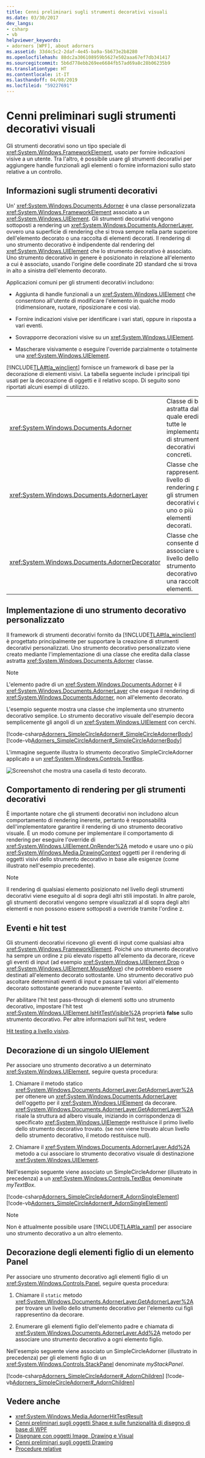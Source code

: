```yaml
---
title: Cenni preliminari sugli strumenti decorativi visuali
ms.date: 03/30/2017
dev_langs:
- csharp
- vb
helpviewer_keywords:
- adorners [WPF], about adorners
ms.assetid: 33d4c5c2-2daf-4e45-ba9a-5b673e2b8280
ms.openlocfilehash: 88dc2a306108959b5627e502aaa67ef7db341417
ms.sourcegitcommit: 5b6d778ebb269ee6684fb57ad69a8c28b06235b9
ms.translationtype: HT
ms.contentlocale: it-IT
ms.lasthandoff: 04/08/2019
ms.locfileid: "59227691"
---
```

# <a name="adorners-overview"></a>Cenni preliminari sugli strumenti decorativi visuali
Gli strumenti decorativi sono un tipo speciale di <xref:System.Windows.FrameworkElement>, usato per fornire indicazioni visive a un utente. Tra l'altro, è possibile usare gli strumenti decorativi per aggiungere handle funzionali agli elementi o fornire informazioni sullo stato relative a un controllo.  

<a name="about_Adorners"></a>   
## <a name="about-adorners"></a>Informazioni sugli strumenti decorativi  
 Un' <xref:System.Windows.Documents.Adorner> è una classe personalizzata <xref:System.Windows.FrameworkElement> associato a un <xref:System.Windows.UIElement>. Gli strumenti decorativi vengono sottoposti a rendering un <xref:System.Windows.Documents.AdornerLayer>, ovvero una superficie di rendering che si trova sempre nella parte superiore dell'elemento decorato o una raccolta di elementi decorati. Il rendering di uno strumento decorativo è indipendente dal rendering del <xref:System.Windows.UIElement> che lo strumento decorativo è associato. Uno strumento decorativo in genere è posizionato in relazione all'elemento a cui è associato, usando l'origine delle coordinate 2D standard che si trova in alto a sinistra dell'elemento decorato.  
  
 Applicazioni comuni per gli strumenti decorativi includono:  
  
-   Aggiunta di handle funzionali a un <xref:System.Windows.UIElement> che consentono all'utente di modificare l'elemento in qualche modo (ridimensionare, ruotare, riposizionare e così via).  
  
-   Fornire indicazioni visive per identificare i vari stati, oppure in risposta a vari eventi.  
  
-   Sovrapporre decorazioni visive su un <xref:System.Windows.UIElement>.  
  
-   Mascherare visivamente o eseguire l'override parzialmente o totalmente una <xref:System.Windows.UIElement>.  
  
 [!INCLUDE[TLA#tla_winclient](../../../../includes/tlasharptla-winclient-md.md)] fornisce un framework di base per la decorazione di elementi visivi. La tabella seguente include i principali tipi usati per la decorazione di oggetti e il relativo scopo. Di seguito sono riportati alcuni esempi di utilizzo.  
  
|||  
|-|-|  
|<xref:System.Windows.Documents.Adorner>|Classe di base astratta dalla quale ereditano tutte le implementazioni di strumenti decorativi concreti.|  
|<xref:System.Windows.Documents.AdornerLayer>|Classe che rappresenta un livello di rendering per gli strumenti decorativi di uno o più elementi decorati.|  
|<xref:System.Windows.Documents.AdornerDecorator>|Classe che consente di associare un livello dello strumento decorativo a una raccolta di elementi.|  
  
<a name="implement_custom_Adorner"></a>   
## <a name="implementing-a-custom-adorner"></a>Implementazione di uno strumento decorativo personalizzato  
 Il framework di strumenti decorativi fornito da [!INCLUDE[TLA#tla_winclient](../../../../includes/tlasharptla-winclient-md.md)] è progettato principalmente per supportare la creazione di strumenti decorativi personalizzati. Uno strumento decorativo personalizzato viene creato mediante l'implementazione di una classe che eredita dalla classe astratta <xref:System.Windows.Documents.Adorner> classe.  
  
> [!NOTE]
>  L'elemento padre di un <xref:System.Windows.Documents.Adorner> è il <xref:System.Windows.Documents.AdornerLayer> che esegue il rendering di <xref:System.Windows.Documents.Adorner>, non all'elemento decorato.  
  
 L'esempio seguente mostra una classe che implementa uno strumento decorativo semplice. Lo strumento decorativo visuale dell'esempio decora semplicemente gli angoli di un <xref:System.Windows.UIElement> con cerchi.  
  
 [!code-csharp[Adorners_SimpleCircleAdorner#_SimpleCircleAdornerBody](~/samples/snippets/csharp/VS_Snippets_Wpf/Adorners_SimpleCircleAdorner/CSharp/Window1.xaml.cs#_simplecircleadornerbody)]
 [!code-vb[Adorners_SimpleCircleAdorner#_SimpleCircleAdornerBody](~/samples/snippets/visualbasic/VS_Snippets_Wpf/Adorners_SimpleCircleAdorner/VisualBasic/Window1.xaml.vb#_simplecircleadornerbody)]  
  
 L'immagine seguente illustra lo strumento decorativo SimpleCircleAdorner applicato a un <xref:System.Windows.Controls.TextBox>.  
  
 ![Screenshot che mostra una casella di testo decorato.](./media/adorners-overview/simplecircleadorner-textbox.png)  
  
<a name="rendering_behavior_for_Adorners"></a>   
## <a name="rendering-behavior-for-adorners"></a>Comportamento di rendering per gli strumenti decorativi  
 È importante notare che gli strumenti decorativi non includono alcun comportamento di rendering inerente, pertanto è responsabilità dell'implementatore garantire il rendering di uno strumento decorativo visuale.   È un modo comune per implementare il comportamento di rendering per eseguire l'override di <xref:System.Windows.UIElement.OnRender%2A> metodo e usare uno o più <xref:System.Windows.Media.DrawingContext> oggetti per il rendering di oggetti visivi dello strumento decorativo in base alle esigenze (come illustrato nell'esempio precedente).  
  
> [!NOTE]
>  Il rendering di qualsiasi elemento posizionato nel livello degli strumenti decorativi viene eseguito al di sopra degli altri stili impostati. In altre parole, gli strumenti decorativi vengono sempre visualizzati al di sopra degli altri elementi e non possono essere sottoposti a override tramite l'ordine z.  
  
<a name="adorner_events_hittest"></a>   
## <a name="events-and-hit-testing"></a>Eventi e hit test  
 Gli strumenti decorativi ricevono gli eventi di input come qualsiasi altra <xref:System.Windows.FrameworkElement>.  Poiché uno strumento decorativo ha sempre un ordine z più elevato rispetto all'elemento da decorare, riceve gli eventi di input (ad esempio <xref:System.Windows.UIElement.Drop> o <xref:System.Windows.UIElement.MouseMove>) che potrebbero essere destinati all'elemento decorato sottostante.  Uno strumento decorativo può ascoltare determinati eventi di input e passare tali valori all'elemento decorato sottostante generando nuovamente l'evento.  
  
 Per abilitare l'hit test pass-through di elementi sotto uno strumento decorativo, impostare l'hit test <xref:System.Windows.UIElement.IsHitTestVisible%2A> proprietà **false** sullo strumento decorativo.  Per altre informazioni sull'hit test, vedere  
  
 [Hit testing a livello visivo](../graphics-multimedia/hit-testing-in-the-visual-layer.md).  
  
<a name="adorn_single_element"></a>   
## <a name="adorning-a-single-uielement"></a>Decorazione di un singolo UIElement  
 Per associare uno strumento decorativo a un determinato <xref:System.Windows.UIElement>, seguire questa procedura:  
  
1.  Chiamare il metodo statico <xref:System.Windows.Documents.AdornerLayer.GetAdornerLayer%2A> per ottenere un <xref:System.Windows.Documents.AdornerLayer> dell'oggetto per il <xref:System.Windows.UIElement> da decorare. <xref:System.Windows.Documents.AdornerLayer.GetAdornerLayer%2A> risale la struttura ad albero visuale, iniziando in corrispondenza di specificato <xref:System.Windows.UIElement>e restituisce il primo livello dello strumento decorativo trovato. (se non viene trovato alcun livello dello strumento decorativo, il metodo restituisce null).  
  
2.  Chiamare il <xref:System.Windows.Documents.AdornerLayer.Add%2A> metodo a cui associare lo strumento decorativo visuale di destinazione <xref:System.Windows.UIElement>.  
  
 Nell'esempio seguente viene associato un SimpleCircleAdorner (illustrato in precedenza) a un <xref:System.Windows.Controls.TextBox> denominate *myTextBox*.  
  
 [!code-csharp[Adorners_SimpleCircleAdorner#_AdornSingleElement](~/samples/snippets/csharp/VS_Snippets_Wpf/Adorners_SimpleCircleAdorner/CSharp/Window1.xaml.cs#_adornsingleelement)]
 [!code-vb[Adorners_SimpleCircleAdorner#_AdornSingleElement](~/samples/snippets/visualbasic/VS_Snippets_Wpf/Adorners_SimpleCircleAdorner/VisualBasic/Window1.xaml.vb#_adornsingleelement)]  
  
> [!NOTE]
>  Non è attualmente possibile usare [!INCLUDE[TLA#tla_xaml](../../../../includes/tlasharptla-xaml-md.md)] per associare uno strumento decorativo a un altro elemento.  
  
<a name="adorn_children_panel"></a>   
## <a name="adorning-the-children-of-a-panel"></a>Decorazione degli elementi figlio di un elemento Panel  
 Per associare uno strumento decorativo agli elementi figlio di un <xref:System.Windows.Controls.Panel>, seguire questa procedura:  
  
1.  Chiamare il `static` metodo <xref:System.Windows.Documents.AdornerLayer.GetAdornerLayer%2A> per trovare un livello dello strumento decorativo per l'elemento cui figli rappresentino da decorare.  
  
2.  Enumerare gli elementi figlio dell'elemento padre e chiamata di <xref:System.Windows.Documents.AdornerLayer.Add%2A> metodo per associare uno strumento decorativo a ogni elemento figlio.  
  
 Nell'esempio seguente viene associato un SimpleCircleAdorner (illustrato in precedenza) per gli elementi figlio di un <xref:System.Windows.Controls.StackPanel> denominate *myStackPanel*.  
  
 [!code-csharp[Adorners_SimpleCircleAdorner#_AdornChildren](~/samples/snippets/csharp/VS_Snippets_Wpf/Adorners_SimpleCircleAdorner/CSharp/Window1.xaml.cs#_adornchildren)]
 [!code-vb[Adorners_SimpleCircleAdorner#_AdornChildren](~/samples/snippets/visualbasic/VS_Snippets_Wpf/Adorners_SimpleCircleAdorner/VisualBasic/Window1.xaml.vb#_adornchildren)]  
  
## <a name="see-also"></a>Vedere anche

- <xref:System.Windows.Media.AdornerHitTestResult>
- [Cenni preliminari sugli oggetti Shape e sulle funzionalità di disegno di base di WPF](../graphics-multimedia/shapes-and-basic-drawing-in-wpf-overview.md)
- [Disegnare con oggetti Image, Drawing e Visual](../graphics-multimedia/painting-with-images-drawings-and-visuals.md)
- [Cenni preliminari sugli oggetti Drawing](../graphics-multimedia/drawing-objects-overview.md)
- [Procedure relative](adorners-how-to-topics.md)
